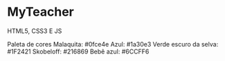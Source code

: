# MyTeacher
HTML5, CSS3 E JS

Paleta de cores
Malaquita: #0fce4e
Azul: #1a30e3
Verde escuro da selva: #1F2421
Skobeloff: #216869
Bebê azul: #6CCFF6

